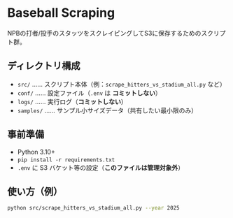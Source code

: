 # Baseball Scraping

NPBの打者/投手のスタッツをスクレイピングしてS3に保存するためのスクリプト群。

## ディレクトリ構成
- `src/` …… スクリプト本体（例：`scrape_hitters_vs_stadium_all.py` など）
- `conf/` …… 設定ファイル（`.env` は **コミットしない**）
- `logs/` …… 実行ログ（**コミットしない**）
- `samples/` …… サンプル小サイズデータ（共有したい最小限のみ）

## 事前準備
- Python 3.10+
- `pip install -r requirements.txt`
- `.env` に S3 バケット等の設定（**このファイルは管理対象外**）

## 使い方（例）
```bash
python src/scrape_hitters_vs_stadium_all.py --year 2025
